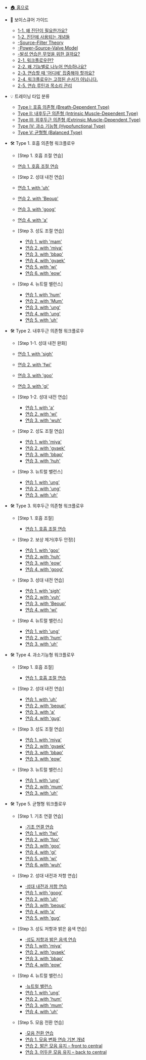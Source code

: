 - [🏠 홈으로](README.md)

- 📘 보이스큐어 가이드
  - [1-1. 왜 진단이 필요한가요?](vcsystem.md#_1-1-왜-진단이-필요한가요)
  - [1-2. 진단에 사용되는 개념들](vcsystem.md#_1-2-진단에-사용되는-개념들)
  - [-Source–Filter Theory](vcsystem.md#sourcefilter-theory-기초-개념)
  - [-Power–Source–Valve Model](vcsystem.md#powersourcevalve-model-보이스큐어의-프레임)
  - [-발성 연습은 무엇을 위한 걸까요?](vcsystem.md#발성-연습은-무엇을-위한-걸까요)
  - [2-1. 워크플로우란?](vcsystem.md#_2-1-워크플로우란)
  - [2-2. 왜 기능별로 나누어 연습하나요?](vcsystem.md#_2-2-왜-기능별로-나누어-연습하나요)
  - [2-3. 연습할 때 '어디에' 집중해야 할까요?](vcsystem.md#_2-3-연습할-때-어디에-집중해야-할까요-감각의-초점focus-of-attention) 
  - [2-4. 워크플로우는 고정된 순서가 아닙니다.](vcsystem.md#_2-4-워크플로우는-고정된-순서가-아닙니다)
  - [2-5. 연습 루틴과 목소리 관리](vcsystem.md#_2-5-연습-루틴과-목소리-관리) 
        
- 💡 트레이닝 타입 분류  
  - [Type I: 호흡 의존형 (Breath-Dependent Type)](vocal-types.md#type-i-호흡-의존형-breath-dependent-type)  
  - [Type II: 내후두근 의존형 (Intrinsic Muscle-Dependent Type)](vocal-types.md#type-ii-내후두근-의존형-intrinsic-muscle-dependent-type)  
  - [Type III: 외후두근 의존형 (Extrinsic Muscle-Dependent Type)](vocal-types.md#type-iii-외후두근-의존형-extrinsic-muscle-dependent-type)  
  - [Type IV: 과소 기능형 (Hypofunctional Type)](vocal-types.md#type-iv-과소-기능형-hypofunctional-type)  
  - [Type V: 균형형 (Balanced Type)](vocal-types.md#type-v-균형형-balanced-type)

- 🛠️ Type 1. 호흡 의존형 워크플로우
  -  <p>[Step 1. 호흡 조절 연습]<p>
  
   - [연습 1. 호흡 조절 연습](type1.md#step-1-호흡-조절-연습)

  - <p>[Step 2. 성대 내전 연습]<p>
    
   - [연습 1. with 'uh'](type1.md#step-2-강한-성대-저항-훈련-with-39uh39)
   - [연습 2. with 'Beoup'](type1.md#step-2-입술의-저항을-활용한-연습법-with-39beoup39)
   - [연습 3. with 'goog'](type1.md#step-2-성대-스트레칭과-저항-감각-연습법-with-39goog39)
   - [연습 4. with 'a'](type1.md#step-2-얇은-성대-조절-with-39a39)
  
  - <p>[Step 3. 성도 조절 연습]<p>
    
    - [연습 1. with 'mam'](type1.md#step-3-고음을-위한-얇은-소리-연습법-with-39mam39)
    - [연습 2. with 'miya'](type1.md#step-3-성대-스트레칭과-얇은-소리-연결-연습-with-39miya39)
    - [연습 3. with 'bbap'](type1.md#step-3-무거운-습관을-벗어나기-위한-밝은-소리-연습법-with-39bbap39)
    - [연습 4. with 'gyaek'](type1.md#step-3-편한-고음을-위한-엣지-연습법-with-39gyaek39)
    - [연습 5. with 'wi'](type1.md#step-3-vocal-fry와-가성을-연결한-고음-연습법-with-39wi39)
    - [연습 6. with 'eow'](type1.md#step-3-듀얼톤-엑서사이즈-두-기술의-조화-with-39eow39)
  
  - <p>[Step 4. 뉴트럴 밸런스]<p>
 
    - [연습 1. with 'hum'](type1.md#step-4-mum-발음이-어려울-때-간단한-대체-발성-연습법-with-39hum39)
    - [연습 2. with 'Mum'](type1.md#step-4-소리의-어색함과-밝음의-조화-neutral-exercise-with-39mum39)
    - [연습 3. with 'ung'](type1.md#step-4-허밍으로-목소리-유연하게-만들기-with-39ung39)
    - [연습 4. with 'ung'](type1.md#step-4-삼킴-근육의-긴장을-풀어주는-하행-연습법-with-39ung39)
    - [연습 5. with 'uh'](type1.md#step-4-뉴트럴-밸런스-with-39uh39)

- 🛠️ Type 2. 내후두근 의존형 워크플로우
  -  <p>[Step 1-1. 성대 내전 완화]<p>
  
    - [연습 1. with 'sigh'](type2.md#Step-1-1.-편안하고-자연스러운-발성을-위한-한숨-연습법)
    - [연습 2. with 'fwi'](type2.md#Step-1-1-조이거나-무거움을-줄이는-발성-연습법-with-39fwi39)
    - [연습 3. with 'goo'](type2.md#Step-1-1-저음과-고음을-자연스럽게-연결하는-연습법-with-39goo39)
    - [연습 3. with 'gi'](type2.md#step-1-1-저음과-고음을-자연스럽게-연결하는-연습법-with-39gi39)
      
  -  <p>[Step 1-2. 성대 내전 연습]<p>

      - [연습 1. with 'a'](type2.md#step-1-2-얇은-성대-조절-with-39a39)
      - [연습 2. with 'wi'](type2.md#step-1-2-vocal-fry와-가성을-결합한-고음-연습법-with-39wi39)
      - [연습 3. with 'wuh'](type2.md#step-1-2-정교한-발성-감각을-위한-휘슬-보이스-연습-with-39wuh39)
        
  -  <p>[Step 2. 성도 조절 연습]<p>
    
      - [연습 1. with 'miya'](type2.md#step-2-성대-스트레칭과-얇은-소리-연습법-with-39miya39)
      - [연습 2. with 'gyaek'](type2.md#step-2-편한-고음을-위한-엣지-연습법-with-39gyaek39)
      - [연습 3. with 'bbap'](type2.md#step-2-무거운-습관을-벗어나기-위한-밝은-소리-연습법-with-39bbap39)
      - [연습 3. with 'huh'](type2.md#step-2-할아버지와-우는-소리-결합-연습법-with-39huh39)
           
  -  <p>[Step 3. 뉴트럴 밸런스]<p>
    
      - [연습 1. with 'ung'](type2.mdstep-3-허밍으로-목소리-유연하게-만들기-with-39ung39)
      - [연습 2. with 'ung'](type2.md#step-3-턱-밑-근육의-긴장을-줄이기-위한-연습-with-39ung39)
      - [연습 3. with 'uh'](type2.md#step-3-뉴트럴-밸런스-with-39uh39)

- 🛠️ Type 3. 외후두근 의존형 워크플로우
  -  <p>[Step 1. 호흡 조절]<p>
  
      - [연습 1. 호흡 조절 연습](type3.md#step-1-조절-전에-필요한-기초-힘-강한-호흡-연습)

  -  <p>[Step 2. 보상 제거(후두 안정)]<p>
    
      - [연습 1. with 'goo'](type3.md#Step-2.-고음과-저음을-자연스럽게-연결하는-연습법-with-39goo39)
      - [연습 2. with 'huh'](type3.md#step-2-할아버지와-우는-소리-결합-연습법-with-39huh39)
      - [연습 3. with 'eow'](type3.md#step-2-듀얼톤-엑서사이즈-두-기술의-조화-with-39eow39)
      - [연습 4. with 'goog'](type3.md#step-2-성대-스트레칭과-저항-감각-연습법-with-39goog39)
      
  -  <p>[Step 3. 성대 내전 연습]<p>

      - [연습 1. with 'sigh'](type3.md#step-3-편안하고-자연스러운-발성을-위한-한숨-연습법-with-39한숨39)
      - [연습 2. with 'vuh'](type3.md#step-3-호흡과-성대-링크-해제-연습-with-39vuh39)
      - [연습 3. with 'Beoup'](type3.md#step-3-입술의-저항을-활용한-연습법-with-39beoup39)
      - [연습 4. with 'wi'](type3.md#step-3-vocal-fry와-가성을-결합한-고음-연습법-with-39wi39)
  
  - <p>[Step 4. 뉴트럴 밸런스]<p>

      - [연습 1. with 'ung'](type3.md#step-4-삼킴-근육의-긴장을-줄여주는-허밍-연습법-with-39ung39)
      - [연습 2. with 'hum'](type3.md#step-4-mum-발음이-어려울-때-간단한-대체-발성-연습법-with-39hum39)
      - [연습 3. with 'uh'](type3.md#step-4-밝음과-어두움-사이로-뉴트럴-보이스-연습-with-39uh39)

- 🛠️ Type 4. 과소기능형 워크플로우
  -  <p>[Step 1. 호흡 조절]<p>
  
      - [연습 1. 호흡 조절 연습](type4.md#step-1-조절-전에-필요한-기초-힘-강한-호흡-연습)

  -  <p>[Step 2. 성대 내전 연습]<p>

      - [연습 1. with 'uh'](type4.md#step-2-강한-성대-저항-연습-with-39uh39)
      - [연습 2. with 'beoup'](type4.md#step-2-입술의-저항을-활용한-연습법-with-39beoup39)
      - [연습 3. with 'a'](type4.md#step-2-얇은-성대-조절-with-39a39)
      - [연습 4. with 'gug'](type4.md#step-2-헤비믹스-엑서사이즈-with-39gug39)
  
  -  <p>[Step 3. 성도 조절 연습]<p>
  
      - [연습 1. with 'miya'](type4.md#step-3-성대-스트레칭과-얇은-소리-연습법-with-39miya39)
      - [연습 2. with 'gyaek'](type4.md#step-3-편한-고음을-위한-엣지-연습법-with-39gyaek39)
      - [연습 3. with 'bbap'](type4.md#step-3-무거운-습관을-벗어나기-위한-밝은-소리-연습법-with-39bbap39)
      - [연습 3. with 'eow'](type4.md#step-3-듀얼-톤-엑서사이즈-두-기술의-조화-with-39eow39)

  -  <p>[Step 3. 뉴트럴 밸런스]<p>
  
      - [연습 1. with 'ung'](type4.md#step-4-삼킴-근육의-긴장을-줄여주는-허밍-연습법-with-39ung39)
      - [연습 2. with 'mum'](type4.md#step-4-소리의-어둠과-밝음의-조화-neutral-exercise-with-39mum39)
      - [연습 3. with 'uh'](type4.md#step-4-밝음과-어두움-사이로-뉴트럴-보이스-연습-with-39uh39)

- 🛠️ Type 5. 균형형 워크플로우
  -  <p>[Step 1. 기초 연결 연습]<p>

      - [·기초 연결 연습](type5.md#step-1-기초-연결-연습)
      - [연습 1. with 'fwi'](type5.md#조이거나-무거움을-줄이는-발성-연습법-with-39fwi39)
      - [연습 2. with 'foo'](type5.md#목이-조이는-문제-해결을-위한-발성-연습법-with-39foo39)
      - [연습 3. with 'goo'](type5.md#저음과-고음을-자연스럽게-연결하는-연습법-with-39goo39)
      - [연습 4. with 'gi'](type5.md#저음과-고음을-자연스럽게-연결하는-연습법-with-39gi39)
      - [연습 5. with 'wi'](type5.md#vocal-fry와-가성을-결합한-고음-연습법-with-39wi39)
      - [연습 6. with 'wuh'](type5.md#정교한-발성-감각을-위한-휘슬-보이스-연습-with-39wuh39)

  -  <p>[Step 2. 성대 내전과 저항 연습]<p>

      - [·성대 내전과 저항 연습](type5.md#step-2-성대-내전과-저항-연습)
      - [연습 1. with 'goog'](type5.md#성대-스트레칭과-저항-감각-연습법-with-39goog39)
      - [연습 2. with 'uh'](type5.md#강한-성대-저항-연습-with-39uh39)
      - [연습 3. with 'beoup'](type5.md#입술의-저항을-활용한-연습법-with-39beoup39)
      - [연습 4. with 'a'](type5.md#얇은-성대-조절-연습-with-39a39)
      - [연습 5. with 'gug'](type5.md#헤비믹스-벨팅-연습법-with-39gug39)

  -  <p>[Step 3. 성도 저항과 밝은 음색 연습]<p>

      - [·성도 저항과 밝은 음색 연습](type5.md#step-3-성도-저항과-밝은-음색-연습)
      - [연습 1. with 'miya'](type5.md#성대-스트레칭과-얇은-소리-연습법-with-39miya39)
      - [연습 2. with 'gyaek'](type5.md#편한-고음을-위한-엣지-연습법-with-39gyaek39)
      - [연습 3. with 'bbap'](type5.md#무거운-습관을-벗어나기-위한-밝은-소리-연습법-with-39bbap39)
      - [연습 4. with 'eow'](type5.md#듀얼-톤-엑서사이즈-두-기술의-조화-with-39eow39)

  -  <p>[Step 4. 뉴트럴 밸런스]<p>

      - [·뉴트럴 밸런스](type5.md#step-4-뉴트럴-밸런스)
      - [연습 1. with 'ung'](type5.md#삼킴-근육의-긴장을-줄여주는-허밍-연습법-with-39ung39)
      - [연습 2. with 'hum'](type5.md#mum-발음이-어려울-때-간단한-대체-발성-연습법-with-39hum39)
      - [연습 3. with 'mum'](type5.md#소리의-어둠과-밝음의-조화-neutral-exercise-with-39mum39)
      - [연습 4. with 'uh'](type5.md#밝음과-어두움-사이로-뉴트럴-보이스-연습-with-39uh39)

  -  <p>[Step 5. 모음 전환 연습]<p>

      - [·모음 전환 연습](type5.md#step-5-모음-전환-연습)
      - [연습 1. 모음 변화 연습 기본 개념](type5.md#모음-변화로-발성의-자유도-높이기-모음의-이해)
      - [연습 2. 밝은 모음 유지 – front to central](type5.md#균일한-음질을-위한-모음-유지-연습법-front-to-central)
      - [연습 3. 어두운 모음 유지 – back to central](type5.md#균일한-음질을-위한-모음-유지-연습법-back-to-central)
